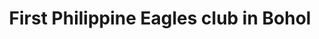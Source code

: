 ---
layout: post
title: "First Philippine Eagles club in Bohol"
image: true
category: top-stories
hl-title: "FIRST EAGLES IN BOHOL "
hl-desc: "(Seated, 2nd from right) Tagbilaran City Vice Mayor Jose Antonio Veloso, charter president of the Bohol Sandugo Eagles Club, leads the officers and members of Bohol’s pioneering group of the Fraternal Order of Eagles or Philippine Eagles.  Their chartering and induction were administered by (seated, 4th from right) Eagle National President Erlquin Lim and keynoted by their guest of honor, (seated, 3rd from right) Bohol Gov. Edgar Chatto, at the Metro Centre Hotel on Sept. 5. To the back of Lim is the Sandugo Eagles charter vice president, Provincial Board Member Venzencio Arcamo. The historic, solemn ceremony was also witnessed by Atty. Florentino Dumlao III, Eagles national secretary-general; Romulo Ongkiatco, national director; Edilberto Ayuban, Bukidnon club governor; and Jun Carillo, president, Cebu West Coast Eagles Club. The other Sandugo Eagles charter officers are: Secretary, Anthony Damalerio, who is the provincial disaster risk reduction and management officer; Assistant Secretary, Arnelito Olandria, councilor of Candijay; Treasurer, Panfilo Bumaat; Assistant Treasurer, Ariel Angalot; Auditor, Frederick Raut, councilor of Lila; PRO, Zenon Adrian Sanvictores; Protocol Officers, Leo Pabotoy, vice mayor of Cortes, and Archt. Eduardo Ventura; Regional Assemblymen, Allen Ray Piezas, mayor of Clarin and president of the mayors’ league of Bohol, and Elvi Peter Relampagos, mayor of Loon; Board of Directors, Provincial Board Member Ricky Masamayor, City Councilors  Augustinus Gonzaga, Jonas Cacho and Greggy Gatal, Antequera Vice Mayor Simon Leo Jadulco, and Fr. James Darunday and Alternate Board of Directors, Alicia Vice Mayor Victoriano Torres III, Bien Unido Vice Mayor Ramon Arsenal, Dr. Apollo John Bernaldez, Jose Rey Culpa, Ven Arigo, and Peter Naron, former PBA player. In his keynote speech, Chatto expressed confidence in the Eagles to influence positively and help shape better community, province and nation. On strength of an approved resolution, Chatto was himself specially inducted into the Eagleism during the same chartering. “Service through strong brotherhood” is the guiding principle of the Philippine Eagles, which was founded in 1979 and acknowledged as the first Philippine-born fraternal socio-civic organization. Pres. Rodrigo Duterte, Special Assistant to the President Bong Go, former PNP Dir. Gen. Bato dela Rosa, DILG Sec. Eduardo Año, Foreign Affairs Sec Allan Peter Cayetano and SEC Chairman Emilio Aquino are Eagles. There are also Eagles in the Philippine Senate, like Senators Panfilo Lacson, Grace Poe, Miguel Zubiri, Pia Cayetano, JV Ejercito, Koko Pimentel and Manny Pacquaio. "
dated: Sept. 9 - 15, 2018
---